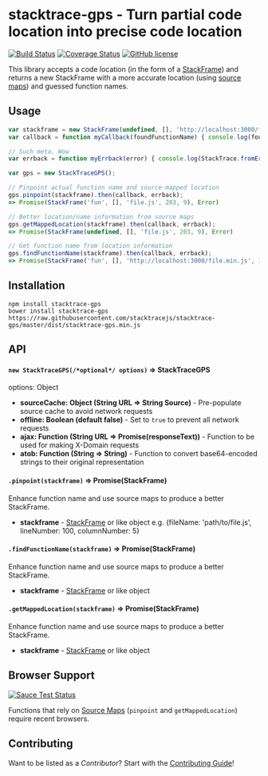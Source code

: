 stacktrace-gps - Turn partial code location into precise code location
===================
[![Build Status](https://travis-ci.org/stacktracejs/stacktrace-gps.svg?branch=master)](https://travis-ci.org/stacktracejs/stacktrace-gps) [![Coverage Status](https://img.shields.io/coveralls/stacktracejs/stacktrace-gps.svg)](https://coveralls.io/r/stacktracejs/stacktrace-gps) [![GitHub license](https://img.shields.io/github/license/stacktracejs/stacktrace-gps.svg)](http://unlicense.org)

This library accepts a code location (in the form of a [StackFrame](https://github.com/stacktracejs/stackframe)) and 
returns a new StackFrame with a more accurate location (using [source maps](http://www.html5rocks.com/en/tutorials/developertools/sourcemaps/)) and guessed function names.

## Usage
```js
var stackframe = new StackFrame(undefined, [], 'http://localhost:3000/file.min.js', 1, 3284);
var callback = function myCallback(foundFunctionName) { console.log(foundFunctionName); };

// Such meta. Wow
var errback = function myErrback(error) { console.log(StackTrace.fromError(error)); };

var gps = new StackTraceGPS();

// Pinpoint actual function name and source-mapped location
gps.pinpoint(stackframe).then(callback, errback);
=> Promise(StackFrame('fun', [], 'file.js', 203, 9), Error)

// Better location/name information from source maps
gps.getMappedLocation(stackframe).then(callback, errback);
=> Promise(StackFrame(undefined, [], 'file.js', 203, 9), Error)

// Get function name from location information
gps.findFunctionName(stackframe).then(callback, errback);
=> Promise(StackFrame('fun', [], 'http://localhost:3000/file.min.js', 1, 3284), Error)
```

## Installation
```
npm install stacktrace-gps
bower install stacktrace-gps
https://raw.githubusercontent.com/stacktracejs/stacktrace-gps/master/dist/stacktrace-gps.min.js
```

## API

#### `new StackTraceGPS(/*optional*/ options)` => StackTraceGPS
options: Object
* **sourceCache: Object (String URL => String Source)** - Pre-populate source cache to avoid network requests
* **offline: Boolean (default false)** - Set to `true` to prevent all network requests
* **ajax: Function (String URL => Promise(responseText))** - Function to be used for making X-Domain requests
* **atob: Function (String => String)** - Function to convert base64-encoded strings to their original representation
 
#### `.pinpoint(stackframe)` => Promise(StackFrame)
Enhance function name and use source maps to produce a better StackFrame.
* **stackframe** - [StackFrame](https://github.com/stacktracejs/stackframe) or like object 
e.g. {fileName: 'path/to/file.js', lineNumber: 100, columnNumber: 5}
 
#### `.findFunctionName(stackframe)` => Promise(StackFrame)
Enhance function name and use source maps to produce a better StackFrame.
* **stackframe** - [StackFrame](https://github.com/stacktracejs/stackframe) or like object
 
#### `.getMappedLocation(stackframe)` => Promise(StackFrame)
Enhance function name and use source maps to produce a better StackFrame.
* **stackframe** - [StackFrame](https://github.com/stacktracejs/stackframe) or like object

## Browser Support
[![Sauce Test Status](https://saucelabs.com/browser-matrix/stacktracejs.svg)](https://saucelabs.com/u/stacktracejs)

Functions that rely on [Source Maps](http://www.html5rocks.com/en/tutorials/developertools/sourcemaps/)
(`pinpoint` and `getMappedLocation`) require recent browsers.

## Contributing
Want to be listed as a *Contributor*? Start with the [Contributing Guide](CONTRIBUTING.md)!

